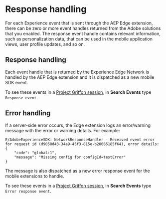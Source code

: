 # Response handling

For each Experience event that is sent through the AEP Edge extension, there can be zero or more event handles returned from the Adobe solutions that you enabled. The response event handle contains relevant information, such as personalization data, that can be used in the mobile application views, user profile updates, and so on.

## Response handling

Each event handle that is returned by the Experience Edge Network is handled by the AEP Edge extension and it is dispatched as a new mobile SDK event.

To see these events in a [Project Griffon session](https://experience.adobe.com/griffon%20), in **Search Events** type `Response event`.

## Error handling

If a server-side error occurs, the Edge extension logs an error/warning message with the error or warning details. For example:

```text
E/AdobeExperienceSDK: NetworkResponseHandler - Received event error for request id (d9058d43-34a9-45f3-815e-b28065185f64), error details:
{
    "code": "global:1",
    "message": "Missing config for configId=testError"
}
```

The message is also dispatched as a new error response event for the mobile extensions to handle.

To see these events in a [Project Griffon session](https://experience.adobe.com/griffon%20), in **Search Events** type `Error response event`.

